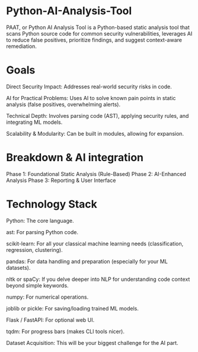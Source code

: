 # Python-AI-Analysis-Tool

PAAT, or Python AI Analysis Tool is a Python-based static analysis tool that scans Python source code for common security vulnerabilities, leverages AI to reduce false positives, prioritize findings, and suggest context-aware remediation.

# Goals

Direct Security Impact: Addresses real-world security risks in code.

AI for Practical Problems: Uses AI to solve known pain points in static analysis (false positives, overwhelming alerts).

Technical Depth: Involves parsing code (AST), applying security rules, and integrating ML models.

Scalability & Modularity: Can be built in modules, allowing for expansion.

# Breakdown & AI integration

Phase 1: Foundational Static Analysis (Rule-Based)
Phase 2: AI-Enhanced Analysis
Phase 3: Reporting & User Interface

# Technology Stack

Python: The core language.

ast: For parsing Python code.

scikit-learn: For all your classical machine learning needs (classification, regression, clustering).

pandas: For data handling and preparation (especially for your ML datasets).

nltk or spaCy: If you delve deeper into NLP for understanding code context beyond simple keywords.

numpy: For numerical operations.

joblib or pickle: For saving/loading trained ML models.

Flask / FastAPI: For optional web UI.

tqdm: For progress bars (makes CLI tools nicer).

Dataset Acquisition: This will be your biggest challenge for the AI part.
